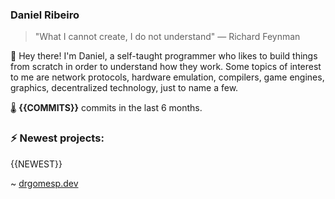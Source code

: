 ### Daniel Ribeiro
>  "What I cannot create, I do not understand" — Richard Feynman

👋 Hey there! I'm Daniel, a self-taught programmer who likes to build things from scratch
in order to understand how they work. Some topics of interest to me are network
protocols, hardware emulation, compilers, game engines, graphics, decentralized 
technology, just to name a few.

🌡️ **{{COMMITS}}** commits in the last 6 months.

### ⚡ Newest projects:

{{NEWEST}}

~ [drgomesp.dev][2]

[2]: https://drgomesp.dev

